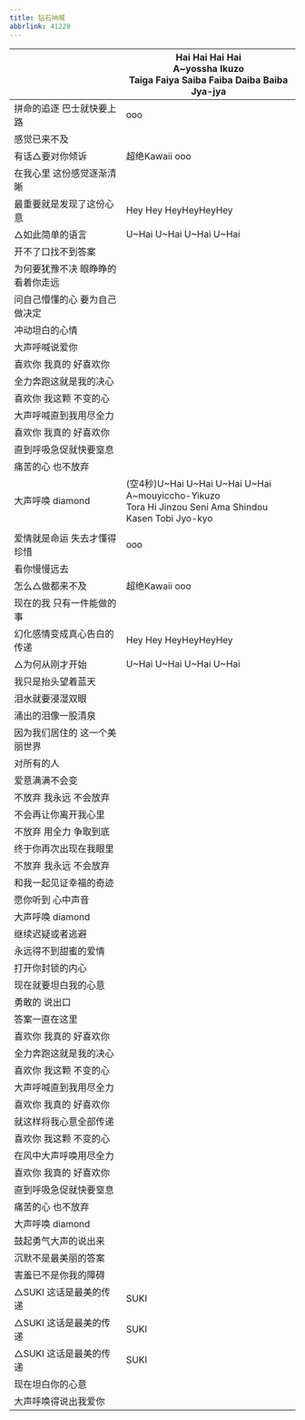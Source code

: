 ```yaml
---
title: 钻石呐喊
abbrlink: 41220
---
```

|      |Hai Hai Hai Hai<br>A~yossha Ikuzo<br>Taiga Faiya Saiba Faiba Daiba Baiba Jya-jya|
|--|--|
|拼命的追逐 巴士就快要上路|ooo|
|感觉已来不及|      |
|有话△要对你倾诉|超绝Kawaii ooo|
|在我心里 这份感觉逐渐清晰|      |
|最重要就是发现了这份心意|Hey Hey HeyHeyHeyHey|
|△如此简单的语言|U~Hai U~Hai U~Hai U~Hai|
|开不了口找不到答案|      |
|为何要犹豫不决 眼睁睁的看着你走远|      |
|问自己懵懂的心 要为自己做决定|      |
|冲动坦白的心情|      |
|大声呼喊说爱你|      |
|喜欢你 我真的 好喜欢你|      |
|全力奔跑这就是我的决心|      |
|喜欢你 我这颗 不变的心|      |
|大声呼喊直到我用尽全力|      |
|喜欢你 我真的 好喜欢你|      |
|直到呼吸急促就快要窒息|      |
|痛苦的心 也不放弃|      |
|大声呼唤 diamond|(空4秒)U~Hai U~Hai U~Hai U~Hai<br>A~mouyiccho-Yikuzo<br>Tora Hi Jinzou Seni Ama Shindou Kasen Tobi Jyo-kyo|
|      |      |
|爱情就是命运 失去才懂得珍惜|ooo|
|看你慢慢远去|      |
|怎么△做都来不及|超绝Kawaii ooo|
|现在的我 只有一件能做的事|      |
|幻化感情变成真心告白的传递|Hey Hey HeyHeyHeyHey|
|△为何从刚才开始|U~Hai U~Hai U~Hai U~Hai|
|我只是抬头望着蓝天|      |
|泪水就要浸湿双眼|      |
|涌出的泪像一股清泉|      |
|因为我们居住的 这一个美丽世界|      |
|对所有的人|      |
|爱意满满不会变|      |
|不放弃 我永远 不会放弃|      |
|不会再让你离开我心里|      |
|不放弃 用全力 争取到底|      |
|终于你再次出现在我眼里|      |
|不放弃 我永远 不会放弃|      |
|和我一起见证幸福的奇迹|      |
|愿你听到 心中声音|      |
|大声呼唤 diamond|      |
|继续迟疑或者逃避|      |
|永远得不到甜蜜的爱情|      |
|打开你封锁的内心|      |
|现在就要坦白我的心意|      |
|勇敢的 说出口|      |
|答案一直在这里|      |
|喜欢你 我真的 好喜欢你|      |
|全力奔跑这就是我的决心|      |
|喜欢你 我这颗 不变的心|      |
|大声呼喊直到我用尽全力|      |
|喜欢你 我真的 好喜欢你|      |
|就这样将我心意全部传递|      |
|喜欢你 我这颗 不变的心|      |
|在风中大声呼唤用尽全力|      |
|喜欢你 我真的 好喜欢你|      |
|直到呼吸急促就快要窒息|      |
|痛苦的心 也不放弃|      |
|大声呼唤 diamond|      |
|鼓起勇气大声的说出来|      |
|沉默不是最美丽的答案|      |
|害羞已不是你我的障碍|      |
|△SUKI 这话是最美的传递|SUKI|
|△SUKI 这话是最美的传递|SUKI|
|△SUKI 这话是最美的传递|SUKI|
|现在坦白你的心意|      |
|大声呼唤得说出我爱你|      |